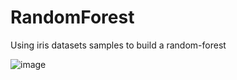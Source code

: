 # RandomForest
Using iris datasets samples to build a random-forest

![image](https://user-images.githubusercontent.com/73445155/166199968-b1610a37-3183-4a91-8ddc-4f6ecd1991a3.png)
